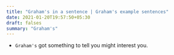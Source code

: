 ```yaml
---
title: "Graham's in a sentence | Graham's example sentences"
date: 2021-01-20T19:57:50+05:30
draft: falses
summary: "Graham's"
---
```

- `Graham's` got something to tell you might interest you.
                 
